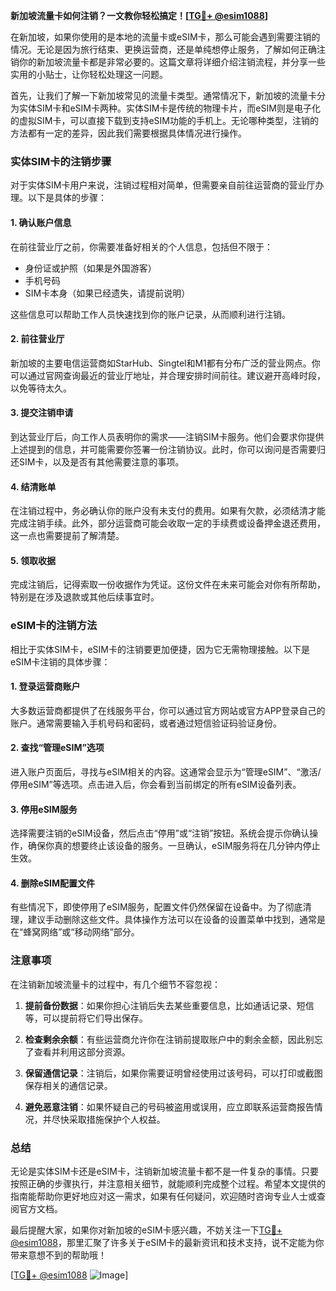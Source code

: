 **新加坡流量卡如何注销？一文教你轻松搞定！[[TG💪+ @esim1088](https://t.me/s/esim1088)]**

在新加坡，如果你使用的是本地的流量卡或eSIM卡，那么可能会遇到需要注销的情况。无论是因为旅行结束、更换运营商，还是单纯想停止服务，了解如何正确注销你的新加坡流量卡都是非常必要的。这篇文章将详细介绍注销流程，并分享一些实用的小贴士，让你轻松处理这一问题。

首先，让我们了解一下新加坡常见的流量卡类型。通常情况下，新加坡的流量卡分为实体SIM卡和eSIM卡两种。实体SIM卡是传统的物理卡片，而eSIM则是电子化的虚拟SIM卡，可以直接下载到支持eSIM功能的手机上。无论哪种类型，注销的方法都有一定的差异，因此我们需要根据具体情况进行操作。

### 实体SIM卡的注销步骤

对于实体SIM卡用户来说，注销过程相对简单，但需要亲自前往运营商的营业厅办理。以下是具体的步骤：

#### 1. 确认账户信息
在前往营业厅之前，你需要准备好相关的个人信息，包括但不限于：
- 身份证或护照（如果是外国游客）
- 手机号码
- SIM卡本身（如果已经遗失，请提前说明）

这些信息可以帮助工作人员快速找到你的账户记录，从而顺利进行注销。

#### 2. 前往营业厅
新加坡的主要电信运营商如StarHub、Singtel和M1都有分布广泛的营业网点。你可以通过官网查询最近的营业厅地址，并合理安排时间前往。建议避开高峰时段，以免等待太久。

#### 3. 提交注销申请
到达营业厅后，向工作人员表明你的需求——注销SIM卡服务。他们会要求你提供上述提到的信息，并可能需要你签署一份注销协议。此时，你可以询问是否需要归还SIM卡，以及是否有其他需要注意的事项。

#### 4. 结清账单
在注销过程中，务必确认你的账户没有未支付的费用。如果有欠款，必须结清才能完成注销手续。此外，部分运营商可能会收取一定的手续费或设备押金退还费用，这一点也需要提前了解清楚。

#### 5. 领取收据
完成注销后，记得索取一份收据作为凭证。这份文件在未来可能会对你有所帮助，特别是在涉及退款或其他后续事宜时。

### eSIM卡的注销方法

相比于实体SIM卡，eSIM卡的注销要更加便捷，因为它无需物理接触。以下是eSIM卡注销的具体步骤：

#### 1. 登录运营商账户
大多数运营商都提供了在线服务平台，你可以通过官方网站或官方APP登录自己的账户。通常需要输入手机号码和密码，或者通过短信验证码验证身份。

#### 2. 查找“管理eSIM”选项
进入账户页面后，寻找与eSIM相关的内容。这通常会显示为“管理eSIM”、“激活/停用eSIM”等选项。点击进入后，你会看到当前绑定的所有eSIM设备列表。

#### 3. 停用eSIM服务
选择需要注销的eSIM设备，然后点击“停用”或“注销”按钮。系统会提示你确认操作，确保你真的想要终止该设备的服务。一旦确认，eSIM服务将在几分钟内停止生效。

#### 4. 删除eSIM配置文件
有些情况下，即使停用了eSIM服务，配置文件仍然保留在设备中。为了彻底清理，建议手动删除这些文件。具体操作方法可以在设备的设置菜单中找到，通常是在“蜂窝网络”或“移动网络”部分。

### 注意事项

在注销新加坡流量卡的过程中，有几个细节不容忽视：

1. **提前备份数据**：如果你担心注销后失去某些重要信息，比如通话记录、短信等，可以提前将它们导出保存。
   
2. **检查剩余余额**：有些运营商允许你在注销前提取账户中的剩余金额，因此别忘了查看并利用这部分资源。

3. **保留通信记录**：注销后，如果你需要证明曾经使用过该号码，可以打印或截图保存相关的通信记录。

4. **避免恶意注销**：如果怀疑自己的号码被盗用或误用，应立即联系运营商报告情况，并尽快采取措施保护个人权益。

### 总结

无论是实体SIM卡还是eSIM卡，注销新加坡流量卡都不是一件复杂的事情。只要按照正确的步骤执行，并注意相关细节，就能顺利完成整个过程。希望本文提供的指南能帮助你更好地应对这一需求，如果有任何疑问，欢迎随时咨询专业人士或查阅官方文档。

最后提醒大家，如果你对新加坡的eSIM卡感兴趣，不妨关注一下[TG💪+ @esim1088](https://t.me/s/esim1088)，那里汇聚了许多关于eSIM卡的最新资讯和技术支持，说不定能为你带来意想不到的帮助哦！

[[TG💪+ @esim1088](https://t.me/s/esim1088) ![Image](https://i.postimg.cc/4NQfJmqS/Snipaste-2025-05-13-00-14-12.png)]